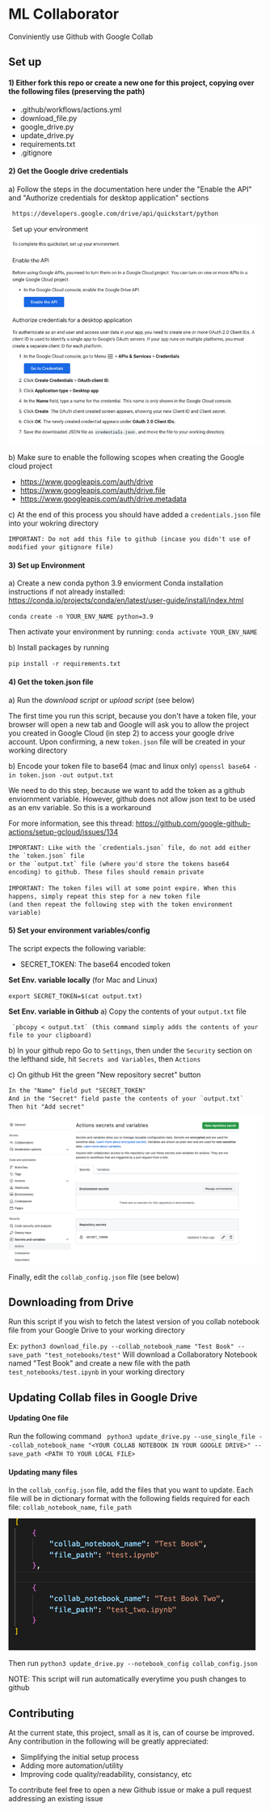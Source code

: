 # ML Collaborator
Conviniently use Github with Google Collab

## Set up
#### 1) Either fork this repo or create a new one for this project, copying over the following files (preserving the path)
   - .github/workflows/actions.yml
   - download_file.py
   - google_drive.py
   - update_drive.py
   - requirements.txt
   - .gitignore  

#### 2) Get the Google drive credentials
 a)  Follow the steps in the documentation here under the "Enable the API"
     and "Authorize credentials for desktop application" sections

     https://developers.google.com/drive/api/quickstart/python
   
   <kbd><img src="https://github.com/aistamp/ml_collaborator/blob/main/images/gdocs_screen.png?raw=true" /></kbd>

 b)  Make sure to enable the following scopes when creating the Google cloud project
 
  - https://www.googleapis.com/auth/drive
  - https://www.googleapis.com/auth/drive.file
  - https://www.googleapis.com/auth/drive.metadata

 c) At the end of this process you should have added a `credentials.json` file into 
    your wokring directory
    
    IMPORTANT: Do not add this file to github (incase you didn't use of modified your gitignore file)
    

#### 3) Set up Environment
 a) Create a new conda python 3.9 enviorment
 Conda installation instructions if not already installed: https://conda.io/projects/conda/en/latest/user-guide/install/index.html

 `conda create -n YOUR_ENV_NAME python=3.9`

 Then activate your environment by running: `conda activate YOUR_ENV_NAME`

 b) Install packages by running 
     
  `pip install -r requirements.txt`

#### 4) Get the token.json file
a) Run the *download script* or *upload script* (see below)

 The first time you run this script, because you don't have a token file,
 your browser will open a new tab and Google will ask you to allow the project
 you created in Google Cloud (in step 2) to access your google drive account.
 Upon confirming, a new `token.json` file will be created in your working directory

b) Encode your token file to base64 (mac and linux only)
`openssl base64 -in token.json -out output.txt`

We need to do this step, because we want to add the token as a github enviornment variable.
However, github does not allow json text to be used as an env variable. So this is a workaround

For more information, see this thread: https://github.com/google-github-actions/setup-gcloud/issues/134
    
    IMPORTANT: Like with the `credentials.json` file, do not add either the `token.json` file
    or the `output.txt` file (where you'd store the tokens base64 encoding) to github. These files should remain private

    IMPORTANT: The token files will at some point expire. When this happens, simply repeat this step for a new token file 
    (and then repeat the following step with the token environment variable)

#### 5) Set your environment variables/config
 The script expects the following variable:
   - SECRET_TOKEN: The base64 encoded token

 **Set Env. variable locally** (for Mac and Linux)
 
 `export SECRET_TOKEN=$(cat output.txt)`
 
 **Set Env. variable in Github**
 a) Copy the contents of your `output.txt` file
 
     `pbcopy < output.txt` (this command simply adds the contents of your file to your clipboard)
     
 b) In your github repo Go to `Settings`, then under the `Security`
    section on the lefthand side, hit `Secrets and Variables`, then `Actions`

 c) On github Hit the green "New repository secret" button
 
    In the "Name" field put "SECRET_TOKEN"
    And in the "Secret" field paste the contents of your `output.txt`
    Then hit "Add secret"

  
 <kbd><img src="https://github.com/aistamp/ml_collaborator/blob/main/images/secret_screen.png?raw=true" /></kbd>

 Finally, edit the `collab_config.json` file (see below)

## Downloading from Drive
Run this script if you wish to fetch the latest version of you collab notebook file
from your Google Drive to your working directory

Ex: `python3 download_file.py --collab_notebook_name "Test Book" --save_path "test_notebooks/test"`
Will download a Collaboratory Notebook named "Test Book" and create a new file with the path `test_notebooks/test.ipynb`
in your working directory

## Updating Collab files in Google Drive
#### Updating One file

Run the following command
` python3 update_drive.py --use_single_file --collab_notebook_name "<YOUR COLLAB NOTEBOOK IN YOUR GOOGLE DRIVE>" --save_path <PATH TO YOUR LOCAL FILE>`

#### Updating many files

In the `collab_config.json` file, add the files that you want to update. Each file will be in dictionary format
with the following fields required for each file: `collab_notebook_name`, `file_path`

<kbd><img src="https://github.com/aistamp/ml_collaborator/blob/main/images/config_screen.png?raw=true" /></kbd>

Then run `python3 update_drive.py --notebook_config collab_config.json`

NOTE: This script will run automatically everytime you push changes to github

## Contributing
At the current state, this project, small as it is, can of course be improved.
Any contribution in the following will be greatly appreciated:

- Simplifying the initial setup process
- Adding more automation/utility
- Improving code quality/readability, consistancy, etc
    
To contribute feel free to open a new Github issue or make a pull request addressing an existing issue
